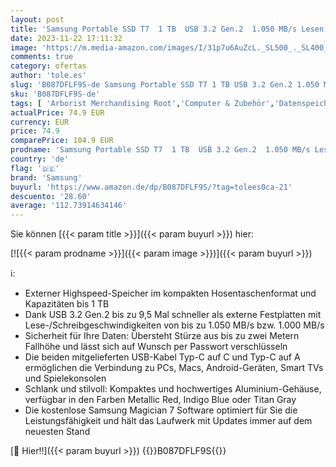 ```yaml
---
layout: post
title: 'Samsung Portable SSD T7  1 TB  USB 3.2 Gen.2  1.050 MB/s Lesen  1.000 MB/s Schreiben  Externe SSD Festplatte für Mac  PC  Smartphone und Spielkonsole  Grau  MU-PC1T0T/WW'
date: 2023-11-22 17:11:32
image: 'https://m.media-amazon.com/images/I/31p7u6AuZcL._SL500_._SL400_.jpg'
comments: true
category: ofertas
author: 'tole.es'
slug: 'B087DFLF9S-de Samsung Portable SSD T7 1 TB USB 3.2 Gen.2 1.050 MB/s...'
sku: 'B087DFLF9S-de'
tags: [ 'Arborist Merchandising Root','Computer & Zubehör','Datenspeicher','Externe Datenspeicher','Externe SSD','PC gaming components','Samsung PSSDs','Self Service','Special Features Stores','a4cbee59-f823-40fe-831a-7de64f655f6f_0','a4cbee59-f823-40fe-831a-7de64f655f6f_9701','samsung','🇩🇪', ]
actualPrice: 74.9 EUR
currency: EUR
price: 74.9
comparePrice: 104.9 EUR
prodname: 'Samsung Portable SSD T7  1 TB  USB 3.2 Gen.2  1.050 MB/s Lesen  1.000 MB/s Schreiben  Externe SSD Festplatte für Mac  PC  Smartphone und Spielkonsole  Grau  MU-PC1T0T/WW'
country: 'de'
flag: '🇩🇪'
brand: 'Samsung'
buyurl: 'https://www.amazon.de/dp/B087DFLF9S/?tag=tolees0ca-21'
descuento: '28.60'
average: '112.73914634146'
---
```


Sie können [{{< param title >}}]({{< param buyurl >}}) hier:

[![{{< param prodname >}}]({{< param image >}})]({{< param buyurl >}})

ℹ️:

- Externer Highspeed-Speicher im kompakten Hosentaschenformat und Kapazitäten bis 1 TB
- Dank USB 3.2 Gen.2 bis zu 9,5 Mal schneller als externe Festplatten mit Lese-/Schreibgeschwindigkeiten von bis zu 1.050 MB/s bzw. 1.000 MB/s
- Sicherheit für Ihre Daten: Übersteht Stürze aus bis zu zwei Metern Fallhöhe und lässt sich auf Wunsch per Passwort verschlüsseln
- Die beiden mitgelieferten USB-Kabel Typ-C auf C und Typ-C auf A ermöglichen die Verbindung zu PCs, Macs, Android-Geräten, Smart TVs und Spielekonsolen
- Schlank und stilvoll: Kompaktes und hochwertiges Aluminium-Gehäuse, verfügbar in den Farben Metallic Red, Indigo Blue oder Titan Gray
- Die kostenlose Samsung Magician 7 Software optimiert für Sie die Leistungsfähigkeit und hält das Laufwerk mit Updates immer auf dem neuesten Stand

[🛒 Hier!!]({{< param buyurl >}})
{{<world>}}B087DFLF9S{{</world>}}
